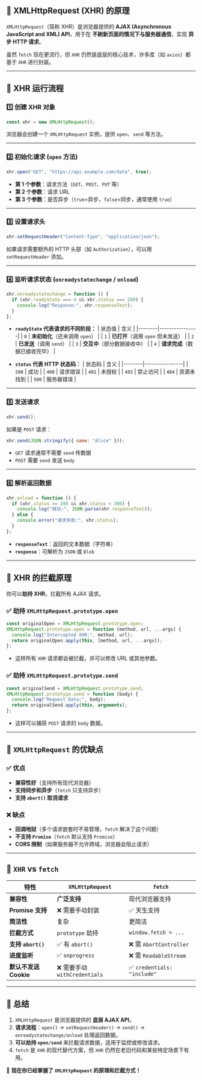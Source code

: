 ## **📌 XMLHttpRequest (XHR) 的原理**
`XMLHttpRequest`（简称 XHR）是浏览器提供的 **AJAX (Asynchronous JavaScript and XML) API**，用于在 **不刷新页面的情况下与服务器通信**，实现 **异步 HTTP 请求**。

虽然 `fetch` 现在更流行，但 `XHR` 仍然是底层的核心技术，许多库（如 `axios`）都基于 `XHR` 进行封装。

---

## **📌 XHR 运行流程**
### **1️⃣ 创建 XHR 对象**
```js
const xhr = new XMLHttpRequest();
```
浏览器会创建一个 `XMLHttpRequest` 实例，提供 `open`、`send` 等方法。

---

### **2️⃣ 初始化请求 (`open` 方法)**
```js
xhr.open("GET", "https://api.example.com/data", true);
```
- **第 1 个参数**：请求方法（`GET`、`POST`、`PUT` 等）
- **第 2 个参数**：请求 URL
- **第 3 个参数**：是否异步（`true`=异步，`false`=同步，通常使用 `true`）

---

### **3️⃣ 设置请求头**
```js
xhr.setRequestHeader("Content-Type", "application/json");
```
如果请求需要额外的 HTTP 头部（如 `Authorization`），可以用 `setRequestHeader` 添加。

---

### **4️⃣ 监听请求状态 (`onreadystatechange` / `onload`)**
```js
xhr.onreadystatechange = function () {
  if (xhr.readyState === 4 && xhr.status === 200) {
    console.log("Response:", xhr.responseText);
  }
};
```
- **`readyState` 代表请求的不同阶段：**
  | 状态值 | 含义 |
  |--------|----------------|
  | `0` | **未初始化**（还未调用 `open`） |
  | `1` | **已打开**（调用 `open` 但未发送） |
  | `2` | **已发送**（调用 `send`） |
  | `3` | **交互中**（部分数据接收中） |
  | `4` | **请求完成**（数据已接收完毕） |

- **`status` 代表 HTTP 状态码：**
  | 状态码 | 含义 |
  |--------|----------------|
  | `200` | 成功 |
  | `400` | 请求错误 |
  | `401` | 未授权 |
  | `403` | 禁止访问 |
  | `404` | 资源未找到 |
  | `500` | 服务器错误 |

---

### **5️⃣ 发送请求**
```js
xhr.send();
```
如果是 `POST` 请求：
```js
xhr.send(JSON.stringify({ name: "Alice" }));
```
- `GET` 请求通常不需要 `send` 传数据
- `POST` 需要 `send` 发送 `body`

---

### **6️⃣ 解析返回数据**
```js
xhr.onload = function () {
  if (xhr.status >= 200 && xhr.status < 300) {
    console.log("成功:", JSON.parse(xhr.responseText));
  } else {
    console.error("请求失败:", xhr.status);
  }
};
```
- **`responseText`**：返回的文本数据（字符串）
- **`response`**：可解析为 `JSON` 或 `Blob`

---

## **📌 XHR 的拦截原理**
你可以**劫持 XHR**，拦截所有 AJAX 请求。

### **✅ 劫持 `XMLHttpRequest.prototype.open`**
```js
const originalOpen = XMLHttpRequest.prototype.open;
XMLHttpRequest.prototype.open = function (method, url, ...args) {
  console.log("Intercepted XHR:", method, url);
  return originalOpen.apply(this, [method, url, ...args]);
};
```
- 这样所有 `XHR` 请求都会被拦截，并可以修改 URL 或其他参数。

### **✅ 劫持 `XMLHttpRequest.prototype.send`**
```js
const originalSend = XMLHttpRequest.prototype.send;
XMLHttpRequest.prototype.send = function (body) {
  console.log("Request Data:", body);
  return originalSend.apply(this, arguments);
};
```
- 这样可以捕获 `POST` 请求的 `body` 数据。

---

## **📌 `XMLHttpRequest` 的优缺点**
### **✅ 优点**
- **兼容性好**（支持所有现代浏览器）
- **支持同步和异步**（`fetch` 只支持异步）
- **支持 `abort()` 取消请求**

### **❌ 缺点**
- **回调地狱**（多个请求嵌套时不易管理，`fetch` 解决了这个问题）
- **不支持 `Promise`**（`fetch` 默认支持 `Promise`）
- **CORS 限制**（如果服务器不允许跨域，浏览器会阻止请求）

---

## **📌 `XHR` vs `fetch`**
| 特性 | `XMLHttpRequest` | `fetch` |
|------|-----------------|---------|
| **兼容性** | **广泛支持** | 现代浏览器支持 |
| **Promise 支持** | ❌ 需要手动封装 | ✅ 天生支持 |
| **简洁性** | 复杂 | 更简洁 |
| **拦截方式** | `prototype` 劫持 | `window.fetch = ...` |
| **支持 `abort()`** | ✅ 有 `abort()` | ❌ 需 `AbortController` |
| **进度监听** | ✅ `onprogress` | ❌ 需 `ReadableStream` |
| **默认不发送 Cookie** | ❌ 需要手动 `withCredentials` | ✅ `credentials: "include"` |

---

## **📌 总结**
1. `XMLHttpRequest` 是浏览器提供的 **底层 AJAX API**。
2. **请求流程**：`open()` → `setRequestHeader()` → `send()` → `onreadystatechange/onload` 处理返回数据。
3. **可以劫持 `open/send`** 来拦截请求数据，适用于监控或修改请求。
4. `fetch` 是 `XHR` 的现代替代方案，但 `XHR` 仍然在老旧代码和某些特定场景下有用。

🚀 **现在你已经掌握了 `XMLHttpRequest` 的原理和拦截方式！**

